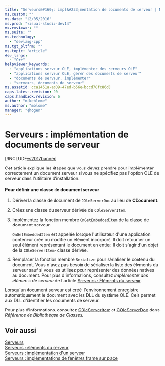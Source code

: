 ```yaml
---
title: "Serveurs&#160;: impl&#233;mentation de documents de serveur | Microsoft Docs"
ms.custom: ""
ms.date: "12/05/2016"
ms.prod: "visual-studio-dev14"
ms.reviewer: ""
ms.suite: ""
ms.technology: 
  - "devlang-cpp"
ms.tgt_pltfrm: ""
ms.topic: "article"
dev_langs: 
  - "C++"
helpviewer_keywords: 
  - "applications serveur OLE, implémenter des serveurs OLE"
  - "applications serveur OLE, gérer des documents de serveur"
  - "documents de serveur, implémenter"
  - "serveurs, documents de serveur"
ms.assetid: cca1451a-ad09-47ed-b56e-bccd78fc86d1
caps.latest.revision: 10
caps.handback.revision: 6
author: "mikeblome"
ms.author: "mblome"
manager: "ghogen"
---
```

# Serveurs&#160;: impl&#233;mentation de documents de serveur
[!INCLUDE[vs2017banner](../assembler/inline/includes/vs2017banner.md)]

Cet article explique les étapes que vous devez prendre pour implémenter correctement un document serveur si vous ne spécifiez pas l'option OLE de serveur dans l'utilitaire d'installation.  
  
#### Pour définir une classe de document serveur  
  
1.  Dériver la classe de document de `COleServerDoc` au lieu de **CDocument**.  
  
2.  Créez une classe du serveur dérivée de `COleServerItem`.  
  
3.  Implémentez la fonction membre `OnGetEmbeddedItem` de la classe de document serveur.  
  
     `OnGetEmbeddedItem` est appelée lorsque l'utilisateur d'une application conteneur crée ou modifie un élément incorporé.  Il doit retourner un seul élément représentant le document en entier.  Il doit s'agir d'un objet de la `COleServerItem`\- classe dérivée.  
  
4.  Remplacer la fonction membre `Serialize` pour sérialiser le contenu du document.  Vous n'avez pas besoin de sérialiser la liste des éléments du serveur sauf si vous les utilisez pour représenter des données natives au document.  Pour plus d'informations, consultez *implémenter des éléments de serveur* de l'article [Serveurs : Éléments du serveur](../mfc/servers-server-items.md).  
  
 Lorsqu'un document serveur est créé, l'environnement enregistre automatiquement le document avec les DLL du système OLE.  Cela permet aux DLL d'identifier les documents de serveur.  
  
 Pour plus d'informations, consultez [COleServerItem](../mfc/reference/coleserveritem-class.md) et [COleServerDoc](../mfc/reference/coleserverdoc-class.md) dans *Référence de Bibliothèque de Classes*.  
  
## Voir aussi  
 [Serveurs](../mfc/servers.md)   
 [Serveurs : éléments du serveur](../mfc/servers-server-items.md)   
 [Serveurs : implémentation d'un serveur](../mfc/servers-implementing-a-server.md)   
 [Serveurs : implémentations de fenêtres frame sur place](../mfc/servers-implementing-in-place-frame-windows.md)
